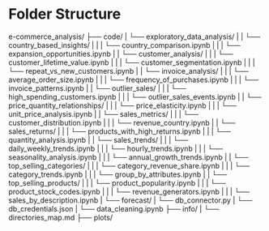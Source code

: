 # Folder Structure

e-commerce_analysis/
├── code/
|    └── exploratory_data_analysis/
|    |   └── country_based_insights/
|    |   |   └── country_comparison.ipynb
|    |   |   └── expansion_opportunities.ipynb
|    |   └── customer_analysis/
|    |   |   └── customer_lifetime_value.ipynb
|    |   |   └── customer_segmentation.ipynb
|    |   |   └── repeat_vs_new_customers.ipynb
|    |   └── invoice_analysis/
|    |   |   └── average_order_size.ipynb
|    |   |   └── frequency_of_purchases.ipynb
|    |   |   └── invoice_patterns.ipynb
|    |   └── outlier_sales/
|    |   |   └── high_spending_customers.ipynb
|    |   |   └── outlier_sales_events.ipynb
|    |   └── price_quantity_relationships/
|    |   |   └── price_elasticity.ipynb
|    |   |   └── unit_price_analysis.ipynb
|    |   └── sales_metrics/
|    |   |   └── customer_distribution.ipynb
|    |   |   └── revenue_country.ipynb
|    |   └── sales_returns/
|    |   |   └── products_with_high_returns.ipynb
|    |   |   └── quantity_analysis.ipynb
|    |   └── sales_trends/
|    |   |   └── daily_weekly_trends.ipynb
|    |   |   └── hourly_trends.ipynb
|    |   |   └── seasonality_analysis.ipynb
|    |   |   └── annual_growth_trends.ipynb
|    |   └── top_selling_categories/
|    |   |   └── category_revenue_share.ipynb
|    |   |   └── category_trends.ipynb
|    |   |   └── group_by_attributes.ipynb
|    |   └── top_selling_products/
|    |   |   └── product_popularity.ipynb
|    |   |   └── product_stock_codes.ipynb
|    |   |   └── revenue_generators.ipynb
|    |   |   └── sales_by_description.ipynb
|    └── forecast/
|    └── db_connector.py
|    └── db_credentials.json
|    └── data_cleaning.ipynb
├── info/
|   └── directories_map.md
├── plots/
